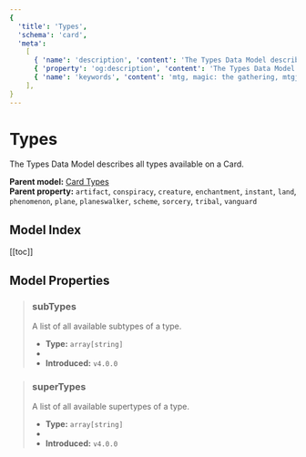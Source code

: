 ```yaml
---
{
  'title': 'Types',
  'schema': 'card',
  'meta':
    [
      { 'name': 'description', 'content': 'The Types Data Model describes all types available on a Card.' },
      { 'property': 'og:description', 'content': 'The Types Data Model describes all types available on a Card.' },
      { 'name': 'keywords', 'content': 'mtg, magic: the gathering, mtgjson, json, types' },
    ],
}
---
```


# Types

The Types Data Model describes all types available on a Card.

**Parent model:** [Card Types](/data-models/card-types/)  
**Parent property:** `artifact`, `conspiracy`, `creature`, `enchantment`, `instant`, `land`, `phenomenon`, `plane`, `planeswalker`, `scheme`, `sorcery`, `tribal`, `vanguard`

## Model Index

<PropertyToggler/>

[[toc]]

## Model Properties

> ### subTypes
>
> A list of all available subtypes of a type.
>
> - **Type:** `array[string]`
> - <ExampleField type='subtypes'/>
> - **Introduced:** `v4.0.0`

> ### superTypes
>
> A list of all available supertypes of a type.
>
> - **Type:** `array[string]`
> - <ExampleField type='supertypes'/>
> - **Introduced:** `v4.0.0`
